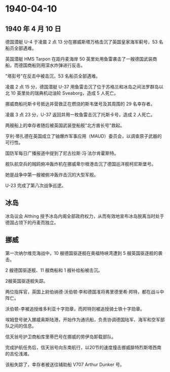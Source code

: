 # 1940-04-10

## 1940 年 4 月 10 日

德国潜艇 U-4 于凌晨 2 点 13 分在挪威斯塔万格击沉了英国皇家海军蓟号，53
名船员全部遇难。

英国潜艇 HMS Tarpon 在距丹麦海岸 50
英里处用鱼雷袭击了一艘德国武装商船，而德国商船则用深水炸弹进行反击。

"塔彭号"在反击中被击沉，53 名船员全部遇难。

凌晨 2 点 15 分，德国潜艇 U-37
用鱼雷击沉了位于苏格兰和冰岛之间法罗群岛以北 10 英里处的瑞典机动油轮
Sveaborg，造成 5 人死亡。

挪威商船托斯卡号抵达并营救正在燃烧的斯韦堡号及其周围的 29 名幸存者。

凌晨 3 点 23 分，U-37 返回并用一枚鱼雷击沉了托斯卡号，造成 2 人死亡。

两艘船上的幸存者随后被英国武装登船舰"北方酋长号"救起。

亨利·蒂扎德在英国成立了铀爆炸军事应用（MAUD）委员会，以调查原子武器的可行性。

国防军每日广播报道中提到了尼古拉斯·冯·法尔肯霍斯特。

舰队航空兵的贼鸥俯冲轰炸机在挪威卑尔根港击沉了德国巡洋舰柯尼斯堡号。

她是战争中第一艘被俯冲轰炸击沉的大型军舰。

U-23 完成了第八次战争巡逻。

## 冰岛

冰岛议会 Althing
授予冰岛内阁全部政府权力，从而有效地宣布冰岛脱离当时处于德国占领下的丹麦而独立。

## 挪威

第一次纳尔维克海战中，10 艘德国驱逐舰在奥福特峡湾遭到 5
艘英国驱逐舰的袭击。

2 艘德国驱逐舰、11 艘商船和 1 艘补给船被击沉。

2艘英国驱逐舰失踪。

两位指挥官，英国上尉伯纳德·沃伯顿·李和德国准将弗里德里希·邦特，都在战斗中阵亡。

沃伯顿-李被追授维多利亚十字勋章，而邦特则被追授骑士铁十字勋章。

埃姆登号驶入挪威奥斯陆港，开始作为通讯船，负责协调德国陆军、海军和空军部队之间的信息。

信天翁号护卫商船库里蒂巴号在挪威的劳伊岛卸载部队。

完成护航任务后，信天翁号向东南航行，以20节的速度撞击挪威腓特烈斯塔西南的吉伦浅滩。

该船失踪了，幸存者被送往辅助船 V707 Arthur Dunker 号。

